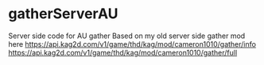 # gatherServerAU
Server side code for AU gather
Based on my old server side gather mod here
https://api.kag2d.com/v1/game/thd/kag/mod/cameron1010/gather/info
https://api.kag2d.com/v1/game/thd/kag/mod/cameron1010/gather/full